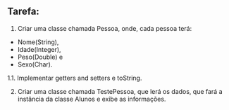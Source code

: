 ## Tarefa:

1. Criar uma classe chamada Pessoa, onde, cada pessoa terá:
- Nome(String),
- Idade(Integer),
- Peso(Double) e
- Sexo(Char).

1.1. Implementar getters and setters e toString.

2. Criar uma classe chamada TestePessoa, que lerá os dados, que fará a instância da classe Alunos e exibe as informações.
